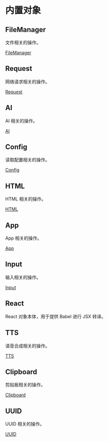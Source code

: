 # 内置对象

## FileManager
文件相关的操作。

[FileManager](/builtin/modules/file-manager.html)

## Request
网络请求相关的操作。

[Request](/builtin/modules/request.html)

## AI
AI 相关的操作。

[AI](/builtin/modules/ai.html)

## Config
读取配置相关的操作。

[Config](/builtin/modules/config.html)

## HTML
HTML 相关的操作。

[HTML](/builtin/modules/html.html)

## App
App 相关的操作。

[App](/builtin/modules/app.html)

## Input
输入相关的操作。

[Input](/builtin/modules/input.html)

## React
React 对象本体，用于提供 Babel 进行 JSX 转译。

## TTS
语音合成相关的操作。

[TTS](/builtin/modules/tts.html)

## Clipboard
剪贴板相关的操作。

[Clipboard](/builtin/modules/clipboard.html)

## UUID
UUID 相关的操作。

[UUID](/builtin/modules/uuid.html)
